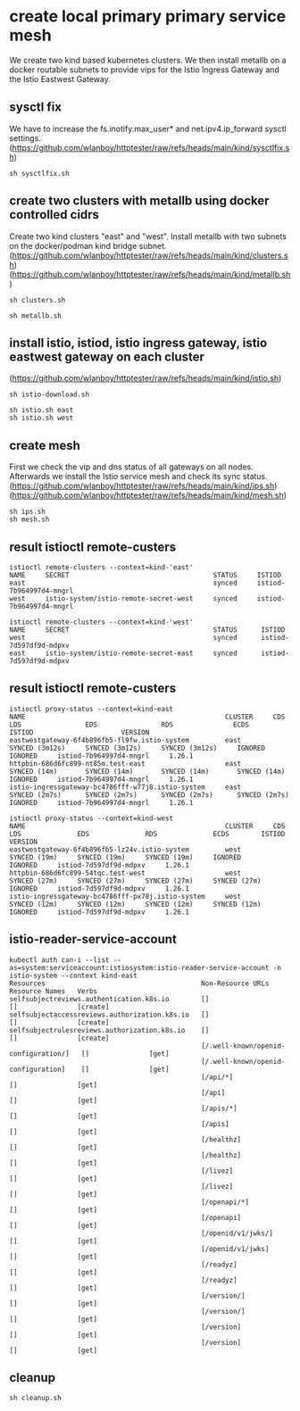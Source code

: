 # create local primary primary service mesh
We create two kind based kubernetes clusters. We then install metallb on a docker routable subnets to provide vips for the Istio Ingress Gateway and the Istio Eastwest Gateway.

## sysctl fix
We have to increase the fs.inotify.max_user* and net.ipv4.ip_forward sysctl settings.
(https://github.com/wlanboy/httptester/raw/refs/heads/main/kind/sysctlfix.sh)
```
sh sysctlfix.sh
```

## create two clusters with metallb using docker controlled cidrs
Create two kind clusters "east" and "west". Install metallb with two subnets on the docker/podman kind bridge subnet.
(https://github.com/wlanboy/httptester/raw/refs/heads/main/kind/clusters.sh)
(https://github.com/wlanboy/httptester/raw/refs/heads/main/kind/metallb.sh)
```
sh clusters.sh

sh metallb.sh
```

## install istio, istiod, istio ingress gateway, istio eastwest gateway on each cluster
(https://github.com/wlanboy/httptester/raw/refs/heads/main/kind/istio.sh)
```
sh istio-download.sh

sh istio.sh east
sh istio.sh west
```

## create mesh
First we check the vip and dns status of all gateways on all nodes.
Afterwards we install the Istio service mesh and check its sync status.
(https://github.com/wlanboy/httptester/raw/refs/heads/main/kind/ips.sh)
(https://github.com/wlanboy/httptester/raw/refs/heads/main/kind/mesh.sh)
```
sh ips.sh                 
sh mesh.sh
```

## result istioctl remote-custers
```
istioctl remote-clusters --context=kind-'east'
NAME     SECRET                                    STATUS     ISTIOD
east                                               synced     istiod-7b964997d4-mngrl
west     istio-system/istio-remote-secret-west     synced     istiod-7b964997d4-mngrl

istioctl remote-clusters --context=kind-'west'
NAME     SECRET                                    STATUS      ISTIOD
west                                               synced      istiod-7d597df9d-mdpxv
east     istio-system/istio-remote-secret-east     synced      istiod-7d597df9d-mdpxv
```

## result istioctl remote-custers
```
istioctl proxy-status --context=kind-east
NAME                                                  CLUSTER     CDS                LDS                EDS                RDS               ECDS        ISTIOD                      VERSION
eastwestgateway-6f4b896fb5-fl9fw.istio-system         east        SYNCED (3m12s)     SYNCED (3m12s)     SYNCED (3m12s)     IGNORED           IGNORED     istiod-7b964997d4-mngrl     1.26.1
httpbin-686d6fc899-nt85m.test-east                    east        SYNCED (14m)       SYNCED (14m)       SYNCED (14m)       SYNCED (14m)      IGNORED     istiod-7b964997d4-mngrl     1.26.1
istio-ingressgateway-bc4786fff-w77j8.istio-system     east        SYNCED (2m7s)      SYNCED (2m7s)      SYNCED (2m7s)      SYNCED (2m7s)     IGNORED     istiod-7b964997d4-mngrl     1.26.1

istioctl proxy-status --context=kind-west
NAME                                                  CLUSTER     CDS              LDS              EDS              RDS              ECDS        ISTIOD                     VERSION
eastwestgateway-6f4b896fb5-lz24v.istio-system         west        SYNCED (19m)     SYNCED (19m)     SYNCED (19m)     IGNORED          IGNORED     istiod-7d597df9d-mdpxv     1.26.1
httpbin-686d6fc899-54tqc.test-west                    west        SYNCED (27m)     SYNCED (27m)     SYNCED (27m)     SYNCED (27m)     IGNORED     istiod-7d597df9d-mdpxv     1.26.1
istio-ingressgateway-bc4786fff-px78j.istio-system     west        SYNCED (12m)     SYNCED (12m)     SYNCED (12m)     SYNCED (12m)     IGNORED     istiod-7d597df9d-mdpxv     1.26.1
```

## istio-reader-service-account 
```
kubectl auth can-i --list --as=system:serviceaccount:istiosystem:istio-reader-service-account -n istio-system --context kind-east
Resources                                       Non-Resource URLs                      Resource Names   Verbs
selfsubjectreviews.authentication.k8s.io        []                                     []               [create]
selfsubjectaccessreviews.authorization.k8s.io   []                                     []               [create]
selfsubjectrulesreviews.authorization.k8s.io    []                                     []               [create]
                                                [/.well-known/openid-configuration/]   []               [get]
                                                [/.well-known/openid-configuration]    []               [get]
                                                [/api/*]                               []               [get]
                                                [/api]                                 []               [get]
                                                [/apis/*]                              []               [get]
                                                [/apis]                                []               [get]
                                                [/healthz]                             []               [get]
                                                [/healthz]                             []               [get]
                                                [/livez]                               []               [get]
                                                [/livez]                               []               [get]
                                                [/openapi/*]                           []               [get]
                                                [/openapi]                             []               [get]
                                                [/openid/v1/jwks/]                     []               [get]
                                                [/openid/v1/jwks]                      []               [get]
                                                [/readyz]                              []               [get]
                                                [/readyz]                              []               [get]
                                                [/version/]                            []               [get]
                                                [/version/]                            []               [get]
                                                [/version]                             []               [get]
                                                [/version]                             []               [get]
```

## cleanup
```
sh cleanup.sh
```
